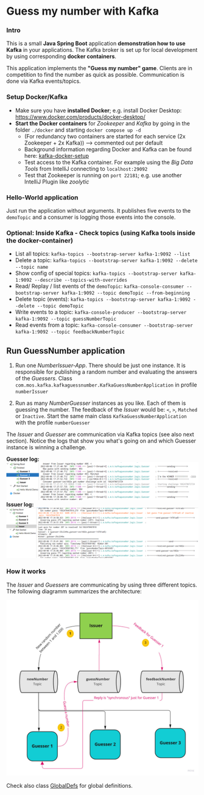 # Guess my number with Kafka

### Intro

This is a small **Java Spring Boot** application **demonstration how to use Kafka** in your applications. 
The Kafka broker is set up for local development by using corresponding **docker containers**.

This application implements the **"Guess my number" game**. 
Clients are in competition to find the number as quick as possible. Communication is done via Kafka events/topics.

### Setup Docker/Kafka

 * Make sure you have **installed Docker**; e.g. install Docker Desktop: https://www.docker.com/products/docker-desktop/
 * **Start the Docker containers** for *Zookeeper* and *Kafka*  by going in the folder `./docker` and starting `docker compose up -d` 
   * (For redundancy two containers are started for each service (2x Zookeeper + 2x Kafka)) --> commented out per default 
   * Background information regarding Docker and Kafka can be found here: [kafka-docker-setup](https://www.baeldung.com/ops/kafka-docker-setup)
   * Test access to the Kafka container. For example using the *Big Data Tools* from IntelliJ connecting to `localhost:29092`
   * Test that Zookeeper is running on `port 22181`; e.g. use another IntelliJ Plugin like *zoolytic*

### Hello-World application

Just run the application without arguments. It publishes five events to the `demoTopic` and a consumer is logging those events into the console.


### Optional: Inside Kafka - Check topics  (using Kafka tools inside the docker-container)

 * List all topics: ```kafka-topics --bootstrap-server kafka-1:9092 --list```
 * Delete a topic: ```kafka-topics --bootstrap-server kafka-1:9092 --delete --topic name```
 * Show config of special topics:  ```kafka-topics --bootstrap-server kafka-1:9092 --describe --topics-with-overrides```
 * Read/ Replay / list events of the `demoTopic`:  ```kafka-console-consumer --bootstrap-server kafka-1:9092 --topic demoTopic --from-beginning```
 * Delete topic (events): ```kafka-topics --bootstrap-server kafka-1:9092 --delete --topic demoTopic```
 * Write events to a topic: ```kafka-console-producer --bootstrap-server kafka-1:9092 --topic guessNumberTopic```
 * Read events from a topic: ```kafka-console-consumer --bootstrap-server kafka-1:9092 --topic feedbackNumberTopic```


## Run GuessNumber application


 1. Run one _NumberIssuer-App_. There should be just one instance. 
    It is responsible for publishing a random number and evaluating the answers of the _Guessers_. Class
    ```com.mos.kafka.kafkaguessnumber.KafkaGuessNumberApplication``` in profile ```numberIssuer```
    
2.  Run as many _NumberGuesser_ instances as you like. Each of them is guessing the number. 
    The feedback of the _Issuer_ would be: `<`, `>`, `Matched` or `Inactive`. 
    Start the same main class `KafkaGuessNumberApplication` with the profile `numberGuesser`

The _Issuer_ and _Guesser_ are communication via Kafka topics (see also next section). 
Notice the logs that show you what's going on and which Guesser instance is winning a challenge. 

__Guesser log:__
![](pic_log_guesser.png)
__Issuer log:__
![](pic_log_issuer.png)



### How it works

The _Issuer_ and _Guessers_ are communicating by using three different topics.
The following diagramm summarizes the architecture:

![](pic_kafka_design.jpg)


Check also class [GlobalDefs](src/main/java/com/mos/kafka/kafkaguessnumber/config/GlobalDefs.java) for global definitions.